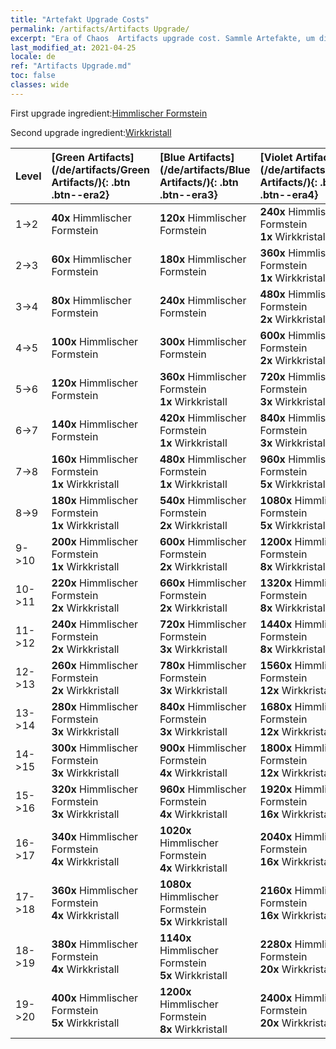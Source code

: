 ```yaml
---
title: "Artefakt Upgrade Costs"
permalink: /artifacts/Artifacts Upgrade/
excerpt: "Era of Chaos  Artifacts upgrade cost. Sammle Artefakte, um die Attribute deiner Helden zu verbessern und mächtige Fähigkeiten freizuschalten."
last_modified_at: 2021-04-25
locale: de
ref: "Artifacts Upgrade.md"
toc: false
classes: wide
---
```


  First upgrade ingredient:[Himmlischer Formstein](/ItemsDE/art_188/)

  Second upgrade ingredient:[Wirkkristall](/ItemsDE/art_189/)

  |  Level  | [Green Artifacts](/de/artifacts/Green Artifacts/){: .btn .btn--era2} | [Blue Artifacts](/de/artifacts/Blue Artifacts/){: .btn .btn--era3} | [Violet Artifacts](/de/artifacts/Violet Artifacts/){: .btn .btn--era4} | [Orange Artifacts](/de/artifacts/Orange Artifacts/){: .btn .btn--era5} |
  |:--------|:-------|:-------|:-------|:-------|
  | 1->2 | **40x** Himmlischer Formstein | **120x** Himmlischer Formstein | **240x** Himmlischer Formstein<br/> **1x** Wirkkristall | **400x** Himmlischer Formstein<br/> **2x** Wirkkristall |
  | 2->3 | **60x** Himmlischer Formstein | **180x** Himmlischer Formstein | **360x** Himmlischer Formstein<br/> **1x** Wirkkristall | **600x** Himmlischer Formstein<br/> **2x** Wirkkristall |
  | 3->4 | **80x** Himmlischer Formstein | **240x** Himmlischer Formstein | **480x** Himmlischer Formstein<br/> **2x** Wirkkristall | **800x** Himmlischer Formstein<br/> **3x** Wirkkristall |
  | 4->5 | **100x** Himmlischer Formstein | **300x** Himmlischer Formstein | **600x** Himmlischer Formstein<br/> **2x** Wirkkristall | **1000x** Himmlischer Formstein<br/> **3x** Wirkkristall |
  | 5->6 | **120x** Himmlischer Formstein | **360x** Himmlischer Formstein<br/> **1x** Wirkkristall | **720x** Himmlischer Formstein<br/> **3x** Wirkkristall | **1200x** Himmlischer Formstein<br/> **5x** Wirkkristall |
  | 6->7 | **140x** Himmlischer Formstein | **420x** Himmlischer Formstein<br/> **1x** Wirkkristall | **840x** Himmlischer Formstein<br/> **3x** Wirkkristall | **1400x** Himmlischer Formstein<br/> **5x** Wirkkristall |
  | 7->8 | **160x** Himmlischer Formstein<br/> **1x** Wirkkristall | **480x** Himmlischer Formstein<br/> **1x** Wirkkristall | **960x** Himmlischer Formstein<br/> **5x** Wirkkristall | **1600x** Himmlischer Formstein<br/> **8x** Wirkkristall |
  | 8->9 | **180x** Himmlischer Formstein<br/> **1x** Wirkkristall | **540x** Himmlischer Formstein<br/> **2x** Wirkkristall | **1080x** Himmlischer Formstein<br/> **5x** Wirkkristall | **1800x** Himmlischer Formstein<br/> **8x** Wirkkristall |
  | 9->10 | **200x** Himmlischer Formstein<br/> **1x** Wirkkristall | **600x** Himmlischer Formstein<br/> **2x** Wirkkristall | **1200x** Himmlischer Formstein<br/> **8x** Wirkkristall | **2000x** Himmlischer Formstein<br/> **12x** Wirkkristall |
  | 10->11 | **220x** Himmlischer Formstein<br/> **2x** Wirkkristall | **660x** Himmlischer Formstein<br/> **2x** Wirkkristall | **1320x** Himmlischer Formstein<br/> **8x** Wirkkristall | **2200x** Himmlischer Formstein<br/> **12x** Wirkkristall |
  | 11->12 | **240x** Himmlischer Formstein<br/> **2x** Wirkkristall | **720x** Himmlischer Formstein<br/> **3x** Wirkkristall | **1440x** Himmlischer Formstein<br/> **8x** Wirkkristall | **2400x** Himmlischer Formstein<br/> **16x** Wirkkristall |
  | 12->13 | **260x** Himmlischer Formstein<br/> **2x** Wirkkristall | **780x** Himmlischer Formstein<br/> **3x** Wirkkristall | **1560x** Himmlischer Formstein<br/> **12x** Wirkkristall | **2600x** Himmlischer Formstein<br/> **16x** Wirkkristall |
  | 13->14 | **280x** Himmlischer Formstein<br/> **3x** Wirkkristall | **840x** Himmlischer Formstein<br/> **3x** Wirkkristall | **1680x** Himmlischer Formstein<br/> **12x** Wirkkristall | **2800x** Himmlischer Formstein<br/> **20x** Wirkkristall |
  | 14->15 | **300x** Himmlischer Formstein<br/> **3x** Wirkkristall | **900x** Himmlischer Formstein<br/> **4x** Wirkkristall | **1800x** Himmlischer Formstein<br/> **12x** Wirkkristall | **3000x** Himmlischer Formstein<br/> **20x** Wirkkristall |
  | 15->16 | **320x** Himmlischer Formstein<br/> **3x** Wirkkristall | **960x** Himmlischer Formstein<br/> **4x** Wirkkristall | **1920x** Himmlischer Formstein<br/> **16x** Wirkkristall | **3200x** Himmlischer Formstein<br/> **25x** Wirkkristall |
  | 16->17 | **340x** Himmlischer Formstein<br/> **4x** Wirkkristall | **1020x** Himmlischer Formstein<br/> **4x** Wirkkristall | **2040x** Himmlischer Formstein<br/> **16x** Wirkkristall | **3400x** Himmlischer Formstein<br/> **25x** Wirkkristall |
  | 17->18 | **360x** Himmlischer Formstein<br/> **4x** Wirkkristall | **1080x** Himmlischer Formstein<br/> **5x** Wirkkristall | **2160x** Himmlischer Formstein<br/> **16x** Wirkkristall | **3600x** Himmlischer Formstein<br/> **30x** Wirkkristall |
  | 18->19 | **380x** Himmlischer Formstein<br/> **4x** Wirkkristall | **1140x** Himmlischer Formstein<br/> **5x** Wirkkristall | **2280x** Himmlischer Formstein<br/> **20x** Wirkkristall | **3800x** Himmlischer Formstein<br/> **30x** Wirkkristall |
  | 19->20 | **400x** Himmlischer Formstein<br/> **5x** Wirkkristall | **1200x** Himmlischer Formstein<br/> **8x** Wirkkristall | **2400x** Himmlischer Formstein<br/> **20x** Wirkkristall | **4000x** Himmlischer Formstein<br/> **35x** Wirkkristall |
